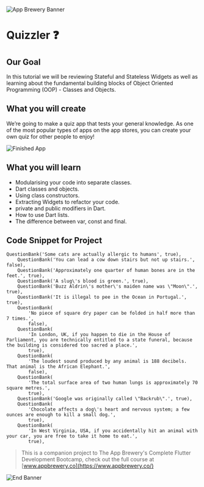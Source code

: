 ![App Brewery Banner](https://github.com/londonappbrewery/Images/blob/master/AppBreweryBanner.png)


# Quizzler ❓

## Our Goal

In this tutorial we will be reviewing Stateful and Stateless Widgets as well as learning about the fundamental building blocks of Object Oriented Programming (OOP) - Classes and Objects. 


## What you will create

We’re going to make a quiz app that tests your general knowledge. As one of the most popular types of apps on the app stores, you can create your own quiz for other people to enjoy!

![Finished App](https://github.com/londonappbrewery/Images/blob/master/quizzler-demo.gif)

## What you will learn

- Modularising your code into separate classes.
- Dart classes and objects.
- Using class constructors.
- Extracting Widgets to refactor your code.
- private and public modifiers in Dart.
- How to use Dart lists.
- The difference between var, const and final.

## Code Snippet for Project

```
QuestionBank('Some cats are actually allergic to humans', true),
    QuestionBank('You can lead a cow down stairs but not up stairs.', false),
    QuestionBank('Approximately one quarter of human bones are in the feet.', true),
    QuestionBank('A slug\'s blood is green.', true),
    QuestionBank('Buzz Aldrin\'s mother\'s maiden name was \"Moon\".', true),
    QuestionBank('It is illegal to pee in the Ocean in Portugal.', true),
    QuestionBank(
        'No piece of square dry paper can be folded in half more than 7 times.',
        false),
    QuestionBank(
        'In London, UK, if you happen to die in the House of Parliament, you are technically entitled to a state funeral, because the building is considered too sacred a place.',
        true),
    QuestionBank(
        'The loudest sound produced by any animal is 188 decibels. That animal is the African Elephant.',
        false),
    QuestionBank(
        'The total surface area of two human lungs is approximately 70 square metres.',
        true),
    QuestionBank('Google was originally called \"Backrub\".', true),
    QuestionBank(
        'Chocolate affects a dog\'s heart and nervous system; a few ounces are enough to kill a small dog.',
        true),
    QuestionBank(
        'In West Virginia, USA, if you accidentally hit an animal with your car, you are free to take it home to eat.',
        true),

```


>This is a companion project to The App Brewery's Complete Flutter Development Bootcamp, check out the full course at [www.appbrewery.co](https://www.appbrewery.co/)

![End Banner](https://github.com/londonappbrewery/Images/blob/master/readme-end-banner.png)
